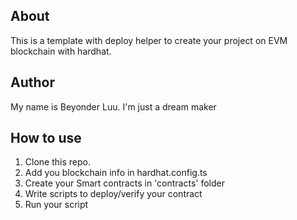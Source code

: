 ## About

This is a template with deploy helper to create your project on EVM blockchain with hardhat.

## Author

My name is Beyonder Luu. I'm just a dream maker

## How to use

1. Clone this repo.
2. Add you blockchain info in hardhat.config.ts
3. Create your Smart contracts in 'contracts' folder
4. Write scripts to deploy/verify your contract
5. Run your script